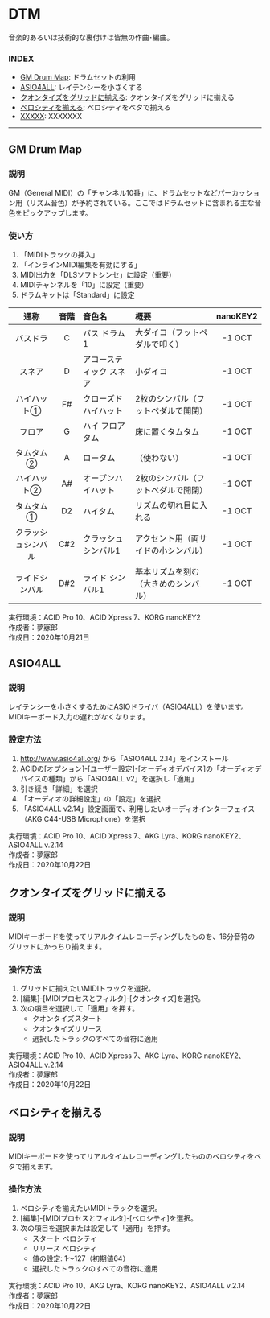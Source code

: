 # DTM
音楽的あるいは技術的な裏付けは皆無の作曲･編曲。



### <b>INDEX</b>
* [GM Drum Map](#GMDrumMap): ドラムセットの利用
* [ASIO4ALL](#ASIO4ALL): レイテンシーを小さくする
* [クオンタイズをグリッドに揃える](#AutoQuantize): クオンタイズをグリッドに揃える
* [ベロシティを揃える](#AutoVelocity): ベロシティをベタで揃える
* [XXXXX](#XXXXX): XXXXXXX

***


<a name="GMDrumMap"></a>
## GM Drum Map

### 説明
GM（General MIDI）の「チャンネル10番」に、ドラムセットなどパーカッション用（リズム音色）が予約されている。ここではドラムセットに含まれる主な音色をピックアップします。

### 使い方
1. 「MIDIトラックの挿入」
1. 「インラインMIDI編集を有効にする」
1. MIDI出力を「DLSソフトシンセ」に設定（重要）
1. MIDIチャンネルを「10」に設定（重要）
1. ドラムキットは「Standard」に設定

|通称|音階|音色名|概要|nanoKEY2|
|:--:|:--:|:--|:--|:--:|
|バスドラ|C|バス ドラム1|大ダイコ（フットペダルで叩く）|-1 OCT|
|スネア|D|アコースティック スネア|小ダイコ|-1 OCT|
|ハイハット①|F#|クローズド ハイハット|2枚のシンバル（フットペダルで開閉）|-1 OCT|
|フロア|G|ハイ フロアタム|床に置くタムタム|-1 OCT|
|タムタム②|A|ロータム|（使わない）|-1 OCT|
|ハイハット②|A#|オープンハイハット|2枚のシンバル（フットペダルで開閉）|-1 OCT|
|タムタム①|D2|ハイタム|リズムの切れ目に入れる|-1 OCT|
|クラッシュシンバル|C#2|クラッシュシンバル1|アクセント用（両サイドの小シンバル）|-1 OCT|
|ライドシンバル|D#2|ライド シンバル1|基本リズムを刻む（大きめのシンバル）|-1 OCT|

実行環境：ACID Pro 10、ACID Xpress 7、KORG nanoKEY2   
作成者：夢寐郎  
作成日：2020年10月21日  


<a name="ASIO4ALL"></a>
## ASIO4ALL

### 説明
レイテンシーを小さくするためにASIOドライバ（ASIO4ALL）を使います。MIDIキーボード入力の遅れがなくなります。


### 設定方法
1. http://www.asio4all.org/ から「ASIO4ALL 2.14」をインストール
1. ACIDの[オプション]-[ユーザー設定]-[オーディオデバイス]の「オーディオデバイスの種類」から「ASIO4ALL v2」を選択し「適用」
1. 引き続き「詳細」を選択
1. 「オーディオの詳細設定」の「設定」を選択
1. 「ASIO4ALL v2.14」設定画面で、利用したいオーディオインターフェイス（AKG C44-USB Microphone）を選択  

実行環境：ACID Pro 10、ACID Xpress 7、AKG Lyra、KORG nanoKEY2、ASIO4ALL v.2.14  
作成者：夢寐郎  
作成日：2020年10月22日  


<a name="AutoQuantize"></a>
## クオンタイズをグリッドに揃える

### 説明
MIDIキーボードを使ってリアルタイムレコーディングしたものを、16分音符のグリッドにかっちり揃えます。

### 操作方法
1. グリッドに揃えたいMIDIトラックを選択。
1. [編集]-[MIDIプロセスとフィルタ]-[クオンタイズ]を選択。
1. 次の項目を選択して「適用」を押す。
    * クオンタイズスタート
    * クオンタイズリリース
    * 選択したトラックのすべての音符に適用

実行環境：ACID Pro 10、ACID Xpress 7、AKG Lyra、KORG nanoKEY2、ASIO4ALL v.2.14  
作成者：夢寐郎  
作成日：2020年10月22日  


<a name="AutoVelocity"></a>
## ベロシティを揃える

### 説明
MIDIキーボードを使ってリアルタイムレコーディングしたもののベロシティをベタで揃えます。

### 操作方法
1. ベロシティを揃えたいMIDIトラックを選択。
1. [編集]-[MIDIプロセスとフィルタ]-[ベロシティ]を選択。
1. 次の項目を選択または設定して「適用」を押す。
    * スタート ベロシティ
    * リリース ベロシティ
    * 値の設定: 1～127（初期値64）
    * 選択したトラックのすべての音符に適用

実行環境：ACID Pro 10、AKG Lyra、KORG nanoKEY2、ASIO4ALL v.2.14  
作成者：夢寐郎  
作成日：2020年10月22日  